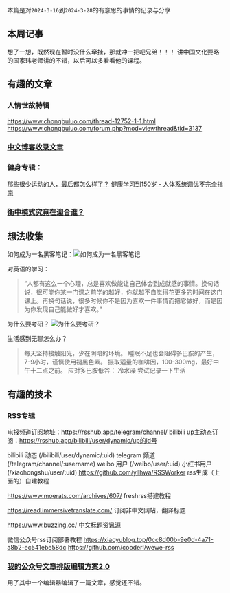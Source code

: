 本篇是对`2024-3-16`到`2024-3-28`的有意思的事情的记录与分享

## 本周记事
想了一想，既然现在暂时没什么牵挂，那就冲一把吧兄弟！！！
讲中国文化要略的国家玮老师讲的不错，以后可以多看看他的课程。


## 有趣的文章
### 人情世故特辑
https://www.chongbuluo.com/thread-12752-1-1.html
https://www.chongbuluo.com/forum.php?mod=viewthread&tid=3137

### [中文博客收录文章](https://howiehz.top/archives/chinese-blogosphere-list)

### 健身专辑：
[那些很少运动的人，最后都怎么样了？](https://mp.weixin.qq.com/s/JvO5DgM0nVmDXna0nZtiSA)
[健康学习到150岁 - 人体系统调优不完全指南](https://github.com/zijie0/HumanSystemOptimization)


### [衡中模式究竟在迎合谁？](https://xingbianren.cn/post/189.html)


## 想法收集
如何成为一名黑客笔记：![如何成为一名黑客笔记](https://memopic.awumiao.org/memo/%E5%A6%82%E4%BD%95%E6%88%90%E4%B8%BA%E4%B8%80%E5%90%8D%E9%BB%91%E5%AE%A2%20%28it-ebooks%29%20%28Z-Library%29.png)

对英语的学习：
> “人都有这么一个心理，总是喜欢做能让自己体会到成就感的事情。换句话说，很可能你某一门课之前学的越好，你就越不自觉得花更多的时间在这门课上。再换句话说，很多时候你不是因为喜欢一件事情而把它做好，而是因为你发现自己能做好才喜欢。”

为什么要考研？
![为什么要考研？](https://memopic.awumiao.org/memo/Snipaste_2024-03-22_10-39-33.png)

生活感到无聊怎么办？
> 每天坚持接触阳光，少在阴暗的环境。
> 睡眠不足也会阻碍多巴胺的产生，7-9小时，谨慎使用褪黑色素。
> 摄取适量的咖啡因，100-300mg，最好中午十二点之前。
> 应对多巴胺低谷：
> 冷水澡
> 尝试记录一下生活

## 有趣的技术
### RSS专辑
电报频道订阅地址：https://rsshub.app/telegram/channel/
bilibili up主动态订阅：https://rsshub.app/bilibili/user/dynamic/up的id号

bilibili 动态 (/bilibili/user/dynamic/:uid)
telegram 频道 (/telegram/channel/:username)
weibo 用户 (/weibo/user/:uid)
小红书用户 (/xiaohongshu/user/:uid)
https://github.com/yllhwa/RSSWorker
rss生成（上面的）自建教程

https://www.moerats.com/archives/607/
freshrss搭建教程

https://read.immersivetranslate.com/
订阅非中文网站，翻译标题

https://www.buzzing.cc/
中文标题资讯源

微信公众号rss订阅部署教程
https://xiaoyublog.top/0cc8d00b-9e0d-4a71-a8b2-ec541ebe58dc
https://github.com/cooderl/wewe-rss

### [我的公众号文章排版编辑方案2.0](https://mp.weixin.qq.com/s/_v1QluFXNjrElEplqGWHZw)
用了其中一个编辑器编辑了一篇文章，感觉还不错。

<!-- ##{"timestamp":1711628950}## -->